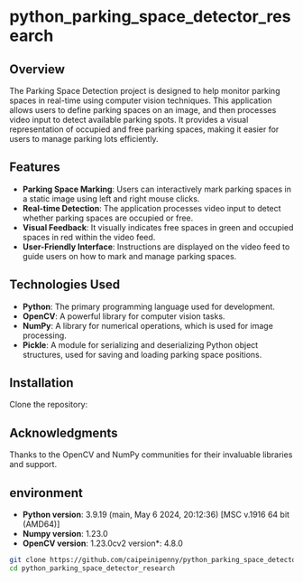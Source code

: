 # python_parking_space_detector_research

## Overview
The Parking Space Detection project is designed to help monitor parking spaces in real-time using computer vision techniques. This application allows users to define parking spaces on an image, and then processes video input to detect available parking spots. It provides a visual representation of occupied and free parking spaces, making it easier for users to manage parking lots efficiently.

## Features
- **Parking Space Marking**: Users can interactively mark parking spaces in a static image using left and right mouse clicks.
- **Real-time Detection**: The application processes video input to detect whether parking spaces are occupied or free.
- **Visual Feedback**: It visually indicates free spaces in green and occupied spaces in red within the video feed.
- **User-Friendly Interface**: Instructions are displayed on the video feed to guide users on how to mark and manage parking spaces.

## Technologies Used
- **Python**: The primary programming language used for development.
- **OpenCV**: A powerful library for computer vision tasks.
- **NumPy**: A library for numerical operations, which is used for image processing.
- **Pickle**: A module for serializing and deserializing Python object structures, used for saving and loading parking space positions.

## Installation
Clone the repository:

## Acknowledgments
Thanks to the OpenCV and NumPy communities for their invaluable libraries and support.

## environment
- **Python version**: 3.9.19 (main, May  6 2024, 20:12:36) [MSC v.1916 64 bit (AMD64)]
- **Numpy version**:  1.23.0
- **OpenCV version**:  1.23.0cv2 version*: 4.8.0

```bash
git clone https://github.com/caipeinipenny/python_parking_space_detector_research.git
cd python_parking_space_detector_research
